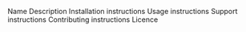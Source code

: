 Name
Description
Installation instructions
Usage instructions
Support instructions
Contributing instructions
Licence
